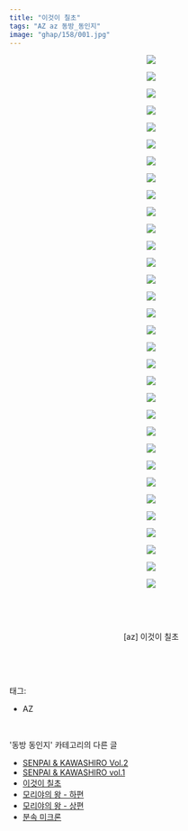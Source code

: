 ```yaml
---
title: "이것이 칠초"
tags: "AZ az 동방_동인지"
image: "ghap/158/001.jpg"
---
```

<div class="article">
<p style="text-align: center; clear: none; float: none;"><img src="{{ site.nasurl }}/ghap/158/001.jpg"/></p>
<p style="text-align: center; clear: none; float: none;"><img src="{{ site.nasurl }}/ghap/158/002.jpg"/></p>
<p style="text-align: center; clear: none; float: none;"><img src="{{ site.nasurl }}/ghap/158/003.jpg"/></p>
<p style="text-align: center; clear: none; float: none;"><img src="{{ site.nasurl }}/ghap/158/004.jpg"/></p>
<p style="text-align: center; clear: none; float: none;"><img src="{{ site.nasurl }}/ghap/158/005.jpg"/></p>
<p style="text-align: center; clear: none; float: none;"><img src="{{ site.nasurl }}/ghap/158/006.jpg"/></p>
<p style="text-align: center; clear: none; float: none;"><img src="{{ site.nasurl }}/ghap/158/007.jpg"/></p>
<p style="text-align: center; clear: none; float: none;"><img src="{{ site.nasurl }}/ghap/158/008.jpg"/></p>
<p style="text-align: center; clear: none; float: none;"><img src="{{ site.nasurl }}/ghap/158/009.jpg"/></p>
<p style="text-align: center; clear: none; float: none;"><img src="{{ site.nasurl }}/ghap/158/010.jpg"/></p>
<p style="text-align: center; clear: none; float: none;"><img src="{{ site.nasurl }}/ghap/158/011.jpg"/></p>
<p style="text-align: center; clear: none; float: none;"><img src="{{ site.nasurl }}/ghap/158/012.jpg"/></p>
<p style="text-align: center; clear: none; float: none;"><img src="{{ site.nasurl }}/ghap/158/013.jpg"/></p>
<p style="text-align: center; clear: none; float: none;"><img src="{{ site.nasurl }}/ghap/158/014.jpg"/></p>
<p style="text-align: center; clear: none; float: none;"><img src="{{ site.nasurl }}/ghap/158/015.jpg"/></p>
<p style="text-align: center; clear: none; float: none;"><img src="{{ site.nasurl }}/ghap/158/016.jpg"/></p>
<p style="text-align: center; clear: none; float: none;"><img src="{{ site.nasurl }}/ghap/158/017.jpg"/></p>
<p style="text-align: center; clear: none; float: none;"><img src="{{ site.nasurl }}/ghap/158/018.jpg"/></p>
<p style="text-align: center; clear: none; float: none;"><img src="{{ site.nasurl }}/ghap/158/019.jpg"/></p>
<p style="text-align: center; clear: none; float: none;"><img src="{{ site.nasurl }}/ghap/158/020.jpg"/></p>
<p style="text-align: center; clear: none; float: none;"><img src="{{ site.nasurl }}/ghap/158/021.jpg"/></p>
<p style="text-align: center; clear: none; float: none;"><img src="{{ site.nasurl }}/ghap/158/022.jpg"/></p>
<p style="text-align: center; clear: none; float: none;"><img src="{{ site.nasurl }}/ghap/158/023.jpg"/></p>
<p style="text-align: center; clear: none; float: none;"><img src="{{ site.nasurl }}/ghap/158/024.jpg"/></p>
<p style="text-align: center; clear: none; float: none;"><img src="{{ site.nasurl }}/ghap/158/025.jpg"/></p>
<p style="text-align: center; clear: none; float: none;"><img src="{{ site.nasurl }}/ghap/158/026.jpg"/></p>
<p style="text-align: center; clear: none; float: none;"><img src="{{ site.nasurl }}/ghap/158/027.jpg"/></p>
<p style="text-align: center; clear: none; float: none;"><img src="{{ site.nasurl }}/ghap/158/028.jpg"/></p>
<p style="text-align: center; clear: none; float: none;"><img src="{{ site.nasurl }}/ghap/158/029.jpg"/></p>
<p style="text-align: center; clear: none; float: none;"><img src="{{ site.nasurl }}/ghap/158/030.jpg"/></p>
<p style="text-align: center; clear: none; float: none;"><img src="{{ site.nasurl }}/ghap/158/031.jpg"/></p>
<p style="text-align: center; clear: none; float: none;"><img src="{{ site.nasurl }}/ghap/158/032.jpg"/></p>
<p style="text-align: center; clear: none; float: none;"><br/></p>
<p style="text-align: center; clear: none; float: none;"><br/></p>
<p style="text-align: center; clear: none; float: none;">[az] 이것이 칠초</p>
<p><br/></p>
</div><br/>
<div class="tagTrail">
<p>태그: </p>
<ul>
<li>AZ</li>
</ul>
</div><br/>
<div class="another">
<p>'동방 동인지' 카테고리의 다른 글</p>
<ul>
<li><a href="/2016-06-18-ghap_160">SENPAI &amp; KAWASHIRO Vol.2</a></li>
<li><a href="/2016-06-18-ghap_159">SENPAI &amp; KAWASHIRO vol.1</a></li>
<li><a href="/2016-06-18-ghap_158">이것이 칠초</a></li>
<li><a href="/2016-06-18-ghap_157">모리야의 왕 - 하편</a></li>
<li><a href="/2016-06-18-ghap_156">모리야의 왕 - 상편</a></li>
<li><a href="/2016-06-18-ghap_155">분속 미크론</a></li>
</ul>
</div><br/>
<div class="cb_module cb_fluid">
<div class="cb_wrt cb_profile">
</div><!-- commentList close -->
</div><br/>

